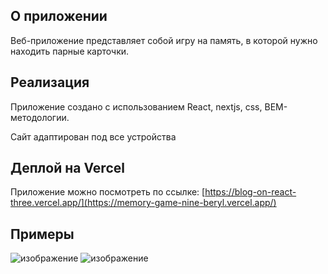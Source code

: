 ## О приложении

Веб-приложение представляет собой игру на память, в которой нужно находить парные карточки.

## Реализация

Приложение создано с использованием React, nextjs, css, BEM-методологии.

Сайт адаптирован под все устройства

## Деплой на Vercel

Приложение можно посмотреть по ссылке:
[https://blog-on-react-three.vercel.app/](https://memory-game-nine-beryl.vercel.app/)

## Примеры

![изображение](https://github.com/Suyukee/memory-game/assets/39066019/e8806da8-7dd4-4f42-8877-8e7c2e5108c4)
![изображение](https://github.com/Suyukee/memory-game/assets/39066019/a8b1f2d1-64aa-40dd-a04a-a48bf95c87c3)
